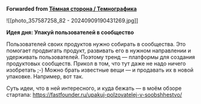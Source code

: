**Forwarded from [Тёмная сторона / Темнографика](https://t.me/temno/5618)**

![[photo_357587258_82 - 20240909190431269.jpg]]

**Идея дня: Упакуй пользователей в сообщество**

Пользователей своих продуктов нужно собирать в сообщества. Это помогает продвигать продукт, развивать его в нужном направлении и удерживать пользователей. Поэтому тренд — платформы для создания продуктовых сообществ. Прикол в том, что тут даже не надо ничего изобретать ;-) Можно брать известные вещи — и продавать их в новой упаковке. Например, вот так.

Суть идеи, что в ней интересного, и куда бежать — в моём обзоре стартапа: https://fastfounder.ru/upakuj-polzovatelej-v-soobshhestvo/